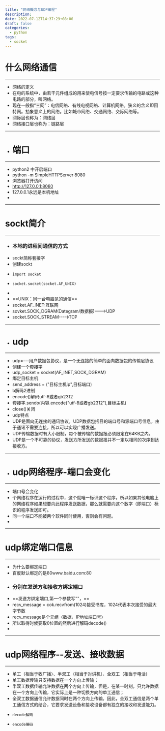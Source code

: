```yaml
---
title: "网络概念与UDP编程"
description: 
date: 2022-07-12T14:37:29+08:00
draft: false
categories:
  - python
tags:
  - socket
---
```

# 什么网络通信
---
- 网络的定义
- 在电的系统中，由若干元件组成的用来使电信号按一定要求传输的电路或这种电路的部分，叫网络。
- 现在一般指“三网”：电信网络、有线电视网络、计算机网络。狭义的含义即因特网。抽象意义上的网络。比如城市网络、交通网络、交际网络等。
-  ⽹际层也称为：⽹络层 
-  ⽹络接⼝层也称为：链路层
<!--more-->
- ---
- # 端口
- ---
- python2 中开启端口
- python -m SimpleHTTPServer 8080
- 浏览器打开访问
- http://127.0.0.1:8080
- 127.0.0.1永远是本机地址
- 
---
# sockt简介
---
- ### 本地的进程间通信的方式
- sockt简称套接字 
- 创建sockt
-     import socket
-     socket.socket(socket.AF_UNIX)
-     
-   ==UNIX：同一台电脑见的通信==
-   socket.AF_INET:互联网
-   sovket.SOCK_DGRAM(Dategram/数据报)--->UDP
-   socket.SOCK_STREAM----》TCP
-   ----
-   # udp
-   ----
-   udp=---用户数据包协议，是一个无连接的简单的面向数据包的传输层协议
-   创建一个套接字
-   udp_socket = socket(AF_INET,SOCK_DGRAM)
- 绑定目标主机
- send_address = ("目标主机ip",目标端口)
- b解码2进制
- encode()解码utf-8或者gb2312
- 套接字.sendo(内容.encode("utf-8或者gb2312"),目标主机)
- close()关闭
- udp特点
- UDP是面向无连接的通讯协议，UDP数据包括目的端口号和源端口号信息，由于通讯不需要连接，所以可以实现广播发送。
- UDP传输数据时有大小限制，每个被传输的数据报必须限定在64KB之内。 
- UDP是一个不可靠的协议，发送方所发送的数据报并不一定以相同的次序到达接收方。
- ---
- # udp网络程序-端口会变化
- ---
- 端口号会变化
- 个网络程序在运行的过程中，这个就唯一标识这个程序，所以如果其他电脑上的网络程序如果想要向此程序发送数据，那么就需要向这个数字（即端口）标识的程序发送即可。
- 同一个端口不能被两个软件同时使用，否则会有问题。
- 
--- 
# udp绑定端口信息
---
-  为什么要绑定端口
-  百度默认绑定的是80www.baidu.com:80
-  ### 分别在发送方和接收方绑定端口
-  ==发送方绑定端口,第一个参数写""，==
-  recv_message = cok.recvfrom(1024)接受书库，1024代表本次接受的最大字节数
-  recv_message是个元组（数据，IP地址端口号）
-  所以取得时候要取0位置的然后进行解码decode()
-  
---
# udp网络程序--发送、接收数据
---
- 单工（相当于收广播）、半双工（相当于对讲机）、全双工（相当于电话） 
- 单工数据传输只支持数据在一个方向上传输；
- 半双工数据传输允许数据在两个方向上传输，但是，在某一时刻，只允许数据在一个方向上传输，它实际上是一种切换方向的单工通信；
- 全双工数据通信允许数据同时在两个方向上传输，因此，全双工通信是两个单工通信方式的结合，它要求发送设备和接收设备都有独立的接收和发送能力。 
-     decode解码
-     encode编码